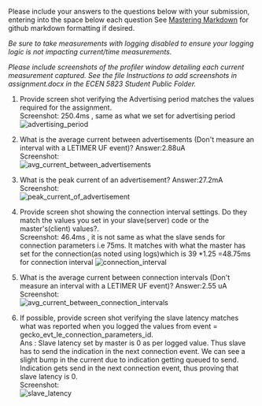 Please include your answers to the questions below with your submission, entering into the space below each question
See [Mastering Markdown](https://guides.github.com/features/mastering-markdown/) for github markdown formatting if desired.

*Be sure to take measurements with logging disabled to ensure your logging logic is not impacting current/time measurements.*

*Please include screenshots of the profiler window detailing each current measurement captured.  See the file Instructions to add screenshots in assignment.docx in the ECEN 5823 Student Public Folder.*

1. Provide screen shot verifying the Advertising period matches the values required for the assignment.
   <br>Screenshot: 250.4ms , same as what we set for advertising period
   ![advertising_period](https://github.com/CU-ECEN-5823/ecen5823-assignment5-ayswariya088/blob/master/questions/screenshots/assignment5/advertising_period.JPG)  

2. What is the average current between advertisements (Don't measure an interval with a LETIMER UF event)?
   Answer:2.88uA
   <br>Screenshot:  
   ![avg_current_between_advertisements](https://github.com/CU-ECEN-5823/ecen5823-assignment5-ayswariya088/blob/master/questions/screenshots/assignment5/avg_current_between_advertisements.JPG)  

3. What is the peak current of an advertisement? 
   Answer:27.2mA
   <br>Screenshot:  
   ![peak_current_of_advertisement](https://github.com/CU-ECEN-5823/ecen5823-assignment5-ayswariya088/blob/master/questions/screenshots/assignment5/peak_current_of_advertisement.JPG)  

4. Provide screen shot showing the connection interval settings. Do they match the values you set in your slave(server) code or the master's(client) values?.
   <br>Screenshot: 46.4ms , it is not same as what the slave sends for connection parameters i.e 75ms. It matches with what the master has set for the connection(as noted using logs)which is 39 *1.25 =48.75ms for connection interval
   ![connection_interval](https://github.com/CU-ECEN-5823/ecen5823-assignment5-ayswariya088/blob/master/questions/screenshots/assignment5/connection_interval.JPG)  

5. What is the average current between connection intervals (Don't measure an interval with a LETIMER UF event)?
   Answer:2.55 uA
   <br>Screenshot:  
   ![avg_current_between_connection_intervals](https://github.com/CU-ECEN-5823/ecen5823-assignment5-ayswariya088/blob/master/questions/screenshots/assignment5/avg_current_between_connection_intervals.JPG)  

6. If possible, provide screen shot verifying the slave latency matches what was reported when you logged the values from event = gecko_evt_le_connection_parameters_id. 
    <br>Ans : Slave latency set by master is 0 as per logged value. Thus slave has to send the indication in the next connection event. We can see a slight bump in the current due to indication getting queued to send. Indication gets send in the next connection event, thus proving that slave latency is 0.
    <br>Screenshot:  
   ![slave_latency](https://github.com/CU-ECEN-5823/ecen5823-assignment5-ayswariya088/blob/master/questions/screenshots/assignment5/slave_latency.JPG)  

